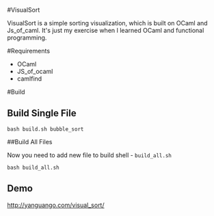 #VisualSort

VisualSort is a simple sorting visualization, which is built on OCaml and Js_of_caml. It's just my exercise when I learned OCaml and functional programming.

#Requirements
+ OCaml
+ JS_of_ocaml
+ camlfind

#Build
## Build Single File
```shell
bash build.sh bubble_sort
```

##Build All Files

Now you need to add new file to build shell - `build_all.sh`

```shell
bash build_all.sh
```

## Demo
http://yanguango.com/visual_sort/